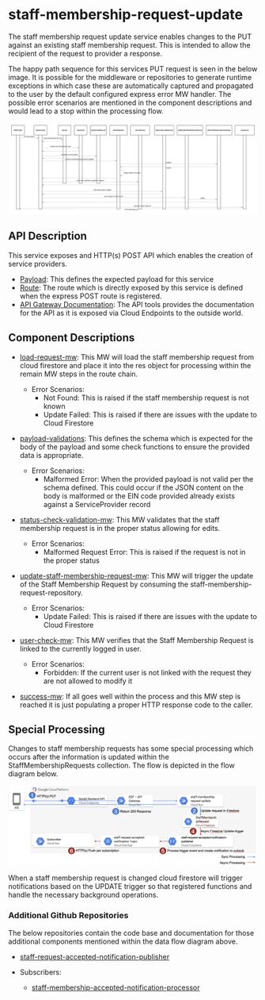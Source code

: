 # staff-membership-request-update

The staff membership request update service enables changes to the PUT against an existing staff membership request. This is intended to allow the recipient of the request to provider a response.

The happy path sequence for this services PUT request is seen in the below image. It is possible for the middleware or repositories to generate runtime exceptions in which case these are automatically captured and propagated to the user by the default configured express error MW handler. The possible error scenarios are mentioned in the component descriptions and would lead to a stop within the processing flow.

[![staff-membership-request-update-sequence](../../../docs/images/staff-membership-request-update-sequence.png)](../../../docs/images/staff-membership-request-update-sequence.png)

## API Description

This service exposes and HTTP(s) POST API which enables the creation of service providers.

- [Payload](./src/payload-validations.js): This defines the expected payload for this service
- [Route](./src/index.js): The route which is directly exposed by this service is defined when the express POST route is registered.
- [API Gateway Documentation](https://endpointsportal.bookit-app-260021.cloud.goog/docs/esp-fjwomrdjca-ue.a.run.app/0/routes/staffMembershipRequest/%7BrequestId%7D/patch): The API tools provides the documentation for the API as it is exposed via Cloud Endpoints to the outside world. 

## Component Descriptions

- [load-request-mw](./src/load-request-mw.js): This MW will load the staff membership request from cloud firestore and place it into the res object for processing within the remain MW steps in the route chain.

  - Error Scenarios:
    - Not Found: This is raised if the staff membership request is not known
    - Update Failed: This is raised if there are issues with the update to Cloud Firestore

- [payload-validations](./src/payload-validations.js): This defines the schema which is expected for the body of the payload and some check functions to ensure the provided data is appropriate.

  - Error Scenarios:
    - Malformed Error: When the provided payload is not valid per the schema defined. This could occur if the JSON content on the body is malformed or the EIN code provided already exists against a ServiceProvider record

- [status-check-validation-mw](./src/status-check-validation-mw.js): This MW validates that the staff membership request is in the proper status allowing for edits.

  - Error Scenarios:
    - Malformed Request Error: This is raised if the request is not in the proper status

- [update-staff-membership-request-mw](./src/update-staff-membership-request-mw.js): This MW will trigger the update of the Staff Membership Request by consuming the staff-membership-request-repository.

  - Error Scenarios:
    - Update Failed: This is raised if there are issues with the update to Cloud Firestore

- [user-check-mw](./src/user-check-mw/js): This MW verifies that the Staff Membership Request is linked to the currently logged in user.

    - Error Scenarios:
        - Forbidden: If the current user is not linked with the request they are not allowed to modify it

- [success-mw](./src/success-mw.js): If all goes well within the process and this MW step is reached it is just populating a proper HTTP response code to the caller.

## Special Processing

Changes to staff membership requests has some special processing which occurs after the information is updated within the StaffMembershipRequests collection. The flow is depicted in the flow diagram below.

[![update-staff-membership-request-special-processing](../../../docs/images/update-staff-membership-request-processing.png)](../../../docs/images/update-staff-membership-request-processing.png)

When a staff membership request is changed cloud firestore will trigger notifications based on the UPDATE trigger so that registered functions and handle the necessary background operations.

### Additional Github Repositories

The below repositories contain the code base and documentation for those additional components mentioned within the data flow diagram above.

- [staff-request-accepted-notification-publisher](https://github.com/bookit-app/staff-request-accepted-notification-publisher)

- Subscribers:
  - [staff-membership-accepted-notification-processor](../staff-membership-accepted-notification-processor/README.md)